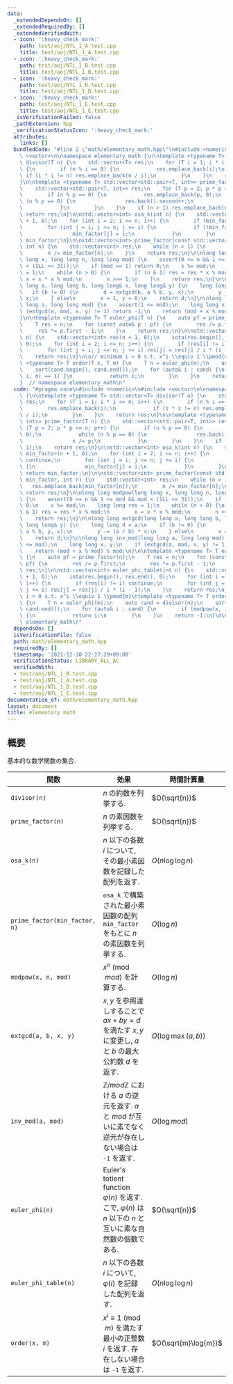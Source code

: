 ```yaml
---
data:
  _extendedDependsOn: []
  _extendedRequiredBy: []
  _extendedVerifiedWith:
  - icon: ':heavy_check_mark:'
    path: test/aoj/NTL_1_A.test.cpp
    title: test/aoj/NTL_1_A.test.cpp
  - icon: ':heavy_check_mark:'
    path: test/aoj/NTL_1_B.test.cpp
    title: test/aoj/NTL_1_B.test.cpp
  - icon: ':heavy_check_mark:'
    path: test/aoj/NTL_1_D.test.cpp
    title: test/aoj/NTL_1_D.test.cpp
  - icon: ':heavy_check_mark:'
    path: test/aoj/NTL_1_E.test.cpp
    title: test/aoj/NTL_1_E.test.cpp
  _isVerificationFailed: false
  _pathExtension: hpp
  _verificationStatusIcon: ':heavy_check_mark:'
  attributes:
    links: []
  bundledCode: "#line 2 \"math/elementary_math.hpp\"\n#include <numeric>\n#include\
    \ <vector>\n\nnamespace elementary_math {\n\ntemplate <typename T> std::vector<T>\
    \ divisor(T n) {\n    std::vector<T> res;\n    for (T i = 1; i * i <= n; i++)\
    \ {\n        if (n % i == 0) {\n            res.emplace_back(i);\n           \
    \ if (i * i != n) res.emplace_back(n / i);\n        }\n    }\n    return res;\n\
    }\n\ntemplate <typename T> std::vector<std::pair<T, int>> prime_factor(T n) {\n\
    \    std::vector<std::pair<T, int>> res;\n    for (T p = 2; p * p <= n; p++) {\n\
    \        if (n % p == 0) {\n            res.emplace_back(p, 0);\n            while\
    \ (n % p == 0) {\n                res.back().second++;\n                n /= p;\n\
    \            }\n        }\n    }\n    if (n > 1) res.emplace_back(n, 1);\n   \
    \ return res;\n}\n\nstd::vector<int> osa_k(int n) {\n    std::vector<int> min_factor(n\
    \ + 1, 0);\n    for (int i = 2; i <= n; i++) {\n        if (min_factor[i]) continue;\n\
    \        for (int j = i; j <= n; j += i) {\n            if (!min_factor[j]) {\n\
    \                min_factor[j] = i;\n            }\n        }\n    }\n    return\
    \ min_factor;\n}\n\nstd::vector<int> prime_factor(const std::vector<int>& min_factor,\
    \ int n) {\n    std::vector<int> res;\n    while (n > 1) {\n        res.emplace_back(min_factor[n]);\n\
    \        n /= min_factor[n];\n    }\n    return res;\n}\n\nlong long modpow(long\
    \ long x, long long n, long long mod) {\n    assert(0 <= n && 1 <= mod && mod\
    \ < (1LL << 31));\n    if (mod == 1) return 0;\n    x %= mod;\n    long long res\
    \ = 1;\n    while (n > 0) {\n        if (n & 1) res = res * x % mod;\n       \
    \ x = x * x % mod;\n        n >>= 1;\n    }\n    return res;\n}\n\nlong long extgcd(long\
    \ long a, long long b, long long& x, long long& y) {\n    long long d = a;\n \
    \   if (b != 0) {\n        d = extgcd(b, a % b, y, x);\n        y -= (a / b) *\
    \ x;\n    } else\n        x = 1, y = 0;\n    return d;\n}\n\nlong long inv_mod(long\
    \ long a, long long mod) {\n    assert(1 <= mod);\n    long long x, y;\n    if\
    \ (extgcd(a, mod, x, y) != 1) return -1;\n    return (mod + x % mod) % mod;\n\
    }\n\ntemplate <typename T> T euler_phi(T n) {\n    auto pf = prime_factor(n);\n\
    \    T res = n;\n    for (const auto& p : pf) {\n        res /= p.first;\n   \
    \     res *= p.first - 1;\n    }\n    return res;\n}\n\nstd::vector<int> euler_phi_table(int\
    \ n) {\n    std::vector<int> res(n + 1, 0);\n    iota(res.begin(), res.end(),\
    \ 0);\n    for (int i = 2; i <= n; i++) {\n        if (res[i] != i) continue;\n\
    \        for (int j = i; j <= n; j += i) res[j] = res[j] / i * (i - 1);\n    }\n\
    \    return res;\n}\n\n// minimum i > 0 s.t. x^i \\equiv 1 \\pmod{m}\ntemplate\
    \ <typename T> T order(T x, T m) {\n    T n = euler_phi(m);\n    auto cand = divisor(n);\n\
    \    sort(cand.begin(), cand.end());\n    for (auto& i : cand) {\n        if (modpow(x,\
    \ i, m) == 1) {\n            return i;\n        }\n    }\n    return -1;\n}\n\n\
    }  // namespace elementary_math\n"
  code: "#pragma once\n#include <numeric>\n#include <vector>\n\nnamespace elementary_math\
    \ {\n\ntemplate <typename T> std::vector<T> divisor(T n) {\n    std::vector<T>\
    \ res;\n    for (T i = 1; i * i <= n; i++) {\n        if (n % i == 0) {\n    \
    \        res.emplace_back(i);\n            if (i * i != n) res.emplace_back(n\
    \ / i);\n        }\n    }\n    return res;\n}\n\ntemplate <typename T> std::vector<std::pair<T,\
    \ int>> prime_factor(T n) {\n    std::vector<std::pair<T, int>> res;\n    for\
    \ (T p = 2; p * p <= n; p++) {\n        if (n % p == 0) {\n            res.emplace_back(p,\
    \ 0);\n            while (n % p == 0) {\n                res.back().second++;\n\
    \                n /= p;\n            }\n        }\n    }\n    if (n > 1) res.emplace_back(n,\
    \ 1);\n    return res;\n}\n\nstd::vector<int> osa_k(int n) {\n    std::vector<int>\
    \ min_factor(n + 1, 0);\n    for (int i = 2; i <= n; i++) {\n        if (min_factor[i])\
    \ continue;\n        for (int j = i; j <= n; j += i) {\n            if (!min_factor[j])\
    \ {\n                min_factor[j] = i;\n            }\n        }\n    }\n   \
    \ return min_factor;\n}\n\nstd::vector<int> prime_factor(const std::vector<int>&\
    \ min_factor, int n) {\n    std::vector<int> res;\n    while (n > 1) {\n     \
    \   res.emplace_back(min_factor[n]);\n        n /= min_factor[n];\n    }\n   \
    \ return res;\n}\n\nlong long modpow(long long x, long long n, long long mod)\
    \ {\n    assert(0 <= n && 1 <= mod && mod < (1LL << 31));\n    if (mod == 1) return\
    \ 0;\n    x %= mod;\n    long long res = 1;\n    while (n > 0) {\n        if (n\
    \ & 1) res = res * x % mod;\n        x = x * x % mod;\n        n >>= 1;\n    }\n\
    \    return res;\n}\n\nlong long extgcd(long long a, long long b, long long& x,\
    \ long long& y) {\n    long long d = a;\n    if (b != 0) {\n        d = extgcd(b,\
    \ a % b, y, x);\n        y -= (a / b) * x;\n    } else\n        x = 1, y = 0;\n\
    \    return d;\n}\n\nlong long inv_mod(long long a, long long mod) {\n    assert(1\
    \ <= mod);\n    long long x, y;\n    if (extgcd(a, mod, x, y) != 1) return -1;\n\
    \    return (mod + x % mod) % mod;\n}\n\ntemplate <typename T> T euler_phi(T n)\
    \ {\n    auto pf = prime_factor(n);\n    T res = n;\n    for (const auto& p :\
    \ pf) {\n        res /= p.first;\n        res *= p.first - 1;\n    }\n    return\
    \ res;\n}\n\nstd::vector<int> euler_phi_table(int n) {\n    std::vector<int> res(n\
    \ + 1, 0);\n    iota(res.begin(), res.end(), 0);\n    for (int i = 2; i <= n;\
    \ i++) {\n        if (res[i] != i) continue;\n        for (int j = i; j <= n;\
    \ j += i) res[j] = res[j] / i * (i - 1);\n    }\n    return res;\n}\n\n// minimum\
    \ i > 0 s.t. x^i \\equiv 1 \\pmod{m}\ntemplate <typename T> T order(T x, T m)\
    \ {\n    T n = euler_phi(m);\n    auto cand = divisor(n);\n    sort(cand.begin(),\
    \ cand.end());\n    for (auto& i : cand) {\n        if (modpow(x, i, m) == 1)\
    \ {\n            return i;\n        }\n    }\n    return -1;\n}\n\n}  // namespace\
    \ elementary_math\n"
  dependsOn: []
  isVerificationFile: false
  path: math/elementary_math.hpp
  requiredBy: []
  timestamp: '2021-12-30 22:27:29+09:00'
  verificationStatus: LIBRARY_ALL_AC
  verifiedWith:
  - test/aoj/NTL_1_B.test.cpp
  - test/aoj/NTL_1_A.test.cpp
  - test/aoj/NTL_1_D.test.cpp
  - test/aoj/NTL_1_E.test.cpp
documentation_of: math/elementary_math.hpp
layout: document
title: elementary math
---
```


## 概要
基本的な数学関数の集合.

| 関数                          | 効果                                                                                                                   | 時間計算量           |
| ----------------------------- | ---------------------------------------------------------------------------------------------------------------------- | -------------------- |
| `divisor(n)`                  | $n$ の約数を列挙する.                                                                                                  | $O(\sqrt{n})$        |
| `prime_factor(n)`             | $n$ の素因数を列挙する.                                                                                                | $O(\sqrt{n})$        |
| `osa_k(n)`                    | $n$ 以下の各数 $i$ について, その最小素因数を記録した配列を返す.                                                       | $O(n \log \log n)$   |
| `prime_factor(min_factor, n)` | `osa_k` で構築された最小素因数の配列 `min_factor` をもとに $n$ の素因数を列挙する.                                     | $O(\log n)$          |
| `modpow(x, n, mod)`           | $x^n \pmod{mod}$ を計算する.                                                                                           | $O(\log n)$          |
| `extgcd(a, b, x, y)`          | $x, y$ を参照渡しすることで $ax + by = d$ を満たす $x, y$ に変更し, $a$ と $b$ の最大公約数 $d$ を返す.                | $O(\log \max(a,b))$  |
| `inv_mod(a, mod)`             | $\mathbb{Z}/mod\mathbb{Z}$ における $a$ の逆元を返す. $a$ と $mod$ が互いに素でなく逆元が存在しない場合は `-1` を返す. | $O(\log mod)$        |
| `euler_phi(n)`                | Euler's totient function $\varphi(n)$ を返す. こで, $\varphi(n)$ は $n$ 以下の $n$ と互いに素な自然数の個数である.     | $O(\sqrt{n})$        |
| `euler_phi_table(n)`          | $n$ 以下の各数 $i$ について, $\varphi(i)$ を記録した配列を返す.                                                        | $O(n \log \log n)$   |
| `order(x, m)`                 | $x^i \equiv 1 \pmod{m}$ を満たす最小の正整数 $i$ を返す. 存在しない場合は `-1` を返す.                                 | $O(\sqrt{m}\log{m})$ |
